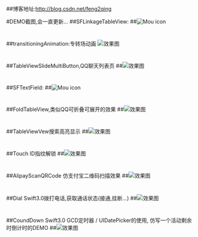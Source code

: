 ##博客地址:http://blog.csdn.net/feng2qing

#DEMO截图,会一直更新...
##SFLinkageTableView:
##![Mou icon](http://g.recordit.co/XEfnC2Bp62.gif)

# 

##transitioningAnimation:专转场动画
![效果图](http://g.recordit.co/UM6C9O2pfb.gif)

# 

##TableViewSlideMultiButton,QQ聊天列表页
##![效果图](http://g.recordit.co/oDJjUKuiD8.gif)

# 

##SFTextField:
##![Mou icon](http://g.recordit.co/G9tZ942Z3Z.gif)

# 

##FoldTableView,类似QQ可折叠可展开的效果
##![效果图](http://g.recordit.co/nNN9tKsC5i.gif)

# 

##TableViewVew搜索高亮显示
##![效果图](http://g.recordit.co/Fq3m5PI4wE.gif)

# 

##Touch ID指纹解锁
##![效果图](http://g.recordit.co/zkisGNY6Tz.gif)

# 

##AlipayScanQRCode 仿支付宝二维码扫描效果
##![效果图](http://g.recordit.co/vVSYycCDMd.gif)

# 

##Dial Swift3.0拨打电话,获取通话状态(接通,挂断...)
##![效果图](http://g.recordit.co/ouSVUY3RhK.gif)

# 

##CoundDown  Swift3.0 GCD定时器 / UIDatePicker的使用, 仿写一个活动剩余时倒计时的DEMO
##![效果图](http://g.recordit.co/S7vTxvpsU1.gif)
